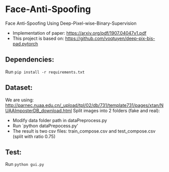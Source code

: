 # Face-Anti-Spoofing
Face Anti-Spoofing Using Deep-Pixel-wise-Binary-Supervision

- Implementation of paper: https://arxiv.org/pdf/1907.04047v1.pdf
- This project is based on: https://github.com/voqtuyen/deep-pix-bis-pad.pytorch
## Dependencies:
Run `pip install -r requirements.txt`
## Dataset:
We are using: http://parnec.nuaa.edu.cn/_upload/tpl/02/db/731/template731/pages/xtan/NUAAImposterDB_download.html
Split images into 2 folders (fake and real):
- Modify data folder path in dataPreprocess.py
- Run `python dataPrepocess.py' 
- The result is two csv files: train_compose.csv and test_compose.csv (split with ratio 0.75)
## Test:
Run `python gui.py`
